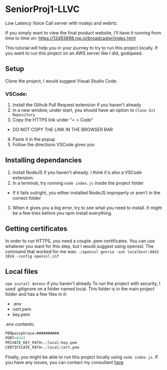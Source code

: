 # SeniorProj1-LLVC
Low Latency Voice Call server with nodejs and webrtc

If you simply want to view the final product website, I'll have it running from time to time on: https://12d93698.nip.io/broadcaster/index.html

This tutorial will help you in your journey to try to run this project locally. If you want to run this project on an AWS server like I did, godspeed.

## Setup
Clone the project, I would suggest Visual Studio Code.

### VSCode:
1. Install the Github Pull Request extension if you haven't already
2. In a new window, under start, you should have an option to `Clone Git Repository`
3. Copy the HTTPS link under "< > Code"
  - DO NOT COPY THE LINK IN THE BROWSER BAR
4. Paste it in the popup
5. Follow the directions VSCode gives you

## Installing dependancies
1. Install NodeJS if you haven't already. I think it's also a VSCode extension.
2. In a terminal, try running `node index.js` inside the project folder
  - If it fails outright, you either installed NodeJS improperly or aren't in the correct folder
3. When it gives you a big error, try to see what you need to install. It might be a few tries before you npm install everything.

## Getting certificates
In order to run HTTPS, you need a couple .pem certificates.
You can use whatever you want for this step, but I would suggest using openssl.
The command that worked for me was: `./openssl genrsa -out localhost:8443 1024 -config openssl.cnf`

## Local files
`npm install dotenv` if you haven't already
To run the project with security, I used .gitignore on a folder named local.
This folder is in the main project folder and has a few files in it:
- .env
- cert.pem
- key.pem

.env contents:
```d
PEMpassphrase=##########
PORT=8443
PRIVATE_KEY_PATH=./local/key.pem
CERTIFICATE_PATH=./local/cert.pem
```

Finally, you might be able to run this project locally using `node index.js`. 
If you have any issues, you can contact my consultant [here](https://chat.openai.com)
